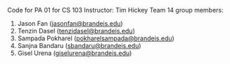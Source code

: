 Code for PA 01 for CS 103
Instructor: Tim Hickey
Team 14 group members:
 1. Jason Fan  (jasonfan@brandeis.edu)
 2. Tenzin Dasel (tenzidasel@brandeis.edu)
 3. Sampada Pokharel (pokharelsampada@brandeis.edu)
 4. Sanjna Bandaru (sbandaru@brandeis.edu)
 5. Gisel Urena (giselurena@brandeis.edu)
